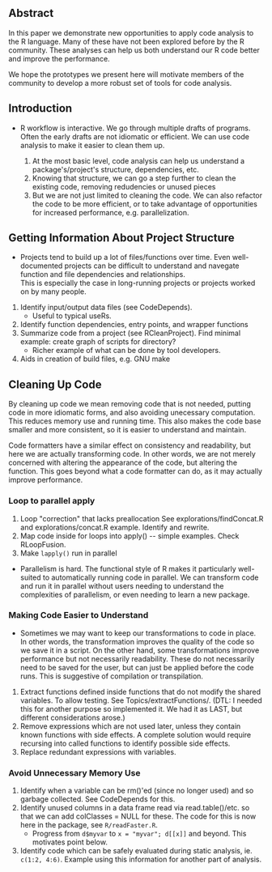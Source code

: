 ## Abstract

In this paper we demonstrate new opportunities to apply code analysis to the R
language. Many of these have not been explored before by the R community. These
analyses can help us both understand our R code better and improve the
performance.

We hope the prototypes we present here will motivate members of the community
to develop a more robust set of tools for code analysis.

## Introduction

* R workflow is interactive. We go through multiple drafts of programs. Often
  the early drafts are not idiomatic or efficient. We can use code analysis to
  make it easier to clean them up.
  
  1. At the most basic level, code analysis can help us understand a package's/project's structure, dependencies, etc.
  2. Knowing that structure, we can go a step further to clean the existing code, removing redudencies or unused pieces
  3. But we are not just limited to cleaning the code. We can also refactor the code to be more efficient, or to take advantage of opportunities for increased performance, e.g. parallelization.
  
## Getting Information About Project Structure

* Projects tend to build up a lot of files/functions over time.  Even
  well-documented projects can be difficult to understand and navegate
  function and file dependencies and relationships.  
  This is especially the case in long-running projects or projects
  worked on by many people.

1. Identify input/output data files (see CodeDepends).
    * Useful to typical useRs.
2. Identify function dependencies, entry points, and wrapper functions
3. Summarize code from a project (see RCleanProject).
   Find minimal example: create graph of scripts for directory?
    * Richer example of what can be done by tool developers.
4. Aids in creation of build files, e.g. GNU make

## Cleaning Up Code

By cleaning up code we mean removing code that is not needed, putting code in
more idiomatic forms, and also avoiding unecessary computation. This reduces
memory use and running time. This also makes the code base smaller and more
consistent, so it is easier to understand and maintain.

Code formatters have a similar effect on consistency and readability,
but here we are actually transforming code. In other words, we are not
merely concerned with altering the appearance of the code, but
altering the function.  This goes beyond what a code formatter can do,
as it may actually improve performance.

### Loop to parallel apply

1. Loop "correction" that lacks
   preallocation See explorations/findConcat.R and explorations/concat.R
   example.  Identify and rewrite.
2. Map code inside for loops into apply() -- simple
   examples. Check RLoopFusion.
3. Make `lapply()` run in parallel
* Parallelism is hard. The functional style of R makes it particularly
  well-suited to automatically running code in parallel. We can transform code
  and run it in parallel without users needing to understand the complexities
  of parallelism, or even needing to learn a new package.

### Making Code Easier to Understand

* Sometimes we may want to keep our transformations to code in place. In other
  words, the transformation improves the quality of the code so we save it in a
  script. On the other hand, some transformations improve performance but not
  necessarily readability. These do not necessarily need to be saved for the
  user, but can just be applied before the code runs. This is suggestive of
  compilation or transpilation.

1. Extract functions defined inside functions that do not modify
   the shared variables. To allow testing.
   See Topics/extractFunctions/.
   (DTL: I needed this for another purpose so implemented it. We had it as LAST, but different
   considerations arose.)
2. Remove expressions which are not used
   later, unless they contain known functions with side effects. A complete
   solution would require recursing into called functions to identify possible
   side effects.
3. Replace redundant expressions with variables.

### Avoid Unnecessary Memory Use

1. Identify when a variable can be
   rm()'ed (since no longer used) and so garbage collected. See CodeDepends
   for this.
2. Identify unused columns in a data frame read via
   read.table()/etc. so that we can add colClasses = NULL for these. The
   code for this is now here in the package, see `R/readFaster.R`.
   * Progress from `d$myvar` to `x = "myvar"; d[[x]]` and beyond. This
     motivates point below.
3. Identify code which can be safely evaluated during static
   analysis, ie. `c(1:2, 4:6)`. Example using this information for another part
   of analysis.

